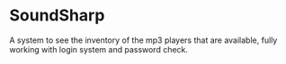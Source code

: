 # SoundSharp
A system to see the inventory of the mp3 players that are available, fully working with login system and password check.

